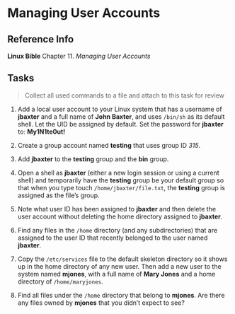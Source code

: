# Managing User Accounts

## Reference Info

**Linux Bible** Chapter 11. _Managing User Accounts_

## Tasks

> Collect all used commands to a file and attach to this task for review

1. Add a local user account to your Linux system that has a username of **jbaxter** 
    and a full name of **John Baxter**, and uses `/bin/sh` as its default shell. 
    Let the UID be assigned by default. Set the password for **jbaxter** to: 
    **My1N1te0ut!**

2. Create a group account named **testing** that uses group ID _315_.

3. Add **jbaxter** to the **testing** group and the **bin** group.

4. Open a shell as **jbaxter** (either a new login session or using a current 
    shell) and temporarily have the **testing** group be your default group so that 
    when you type touch `/home/jbaxter/file.txt`, the **testing** group is assigned 
    as the file’s group.

5. Note what user ID has been assigned to **jbaxter** and then delete the user 
    account without deleting the home directory assigned to **jbaxter**.

6. Find any files in the `/home` directory (and any subdirectories) that are 
    assigned to the user ID that recently belonged to the user named **jbaxter**.

7. Copy the `/etc/services` file to the default skeleton directory so it shows up 
    in the home directory of any new user. Then add a new user to the system named 
    **mjones**, with a full name of **Mary Jones** and a home directory of 
    `/home/maryjones`.

8. Find all files under the `/home` directory that belong to **mjones**. Are there any files owned by **mjones** that you didn’t expect to see?